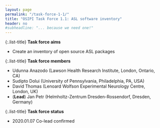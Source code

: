 ```yaml
---
layout: page
permalink: "/task-force-1-1/"
title: "OSIPI Task Force 1.1: ASL software inventory"
header: no
#subheadline: "... because we need one!"
---
```


{:.list-title}
**Task force aims**

- Create an inventory of open source ASL packages

{:.list-title}
**Task force members**

- Udunna Anazodo (Lawson Health Research Institute, London, Ontario, CA)
- Sudipto Dolui (University of Pennsylvania, Philadelphia, PA, USA)
- David Thomas (Lenoard Wolfson Experimental Neurology Centre, London, UK)
- (**Lead**) Jan Petr (Helmholtz-Zentrum Dresden-Rossendorf, Dresden, Germany)

{:.list-title}
**Task force status**

- 2020.01.07 Co-lead confirmed




